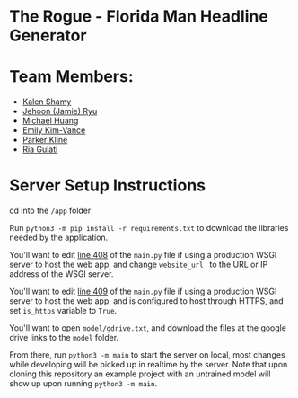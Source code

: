 # The Rogue - Florida Man Headline Generator

# Team Members:
* [Kalen Shamy](https://github.com/kalenshamy)
* [Jehoon (Jamie) Ryu](https://github.com/mijnap1)
* [Michael Huang](https://github.com/astoppop)
* [Emily Kim-Vance](https://github.com/Orville1415)
* [Parker Kline](https://github.com/ParkerKline)
* [Ria Gulati](https://github.com/RiaGulati)

# Server Setup Instructions

cd into the `/app` folder

Run `python3 -m pip install -r requirements.txt` to download the libraries needed by the application.

You'll want to edit [line 408](/app/main.py#L408) of the `main.py` file if using a production WSGI server to host the web app, and change `website_url ` to the URL or IP address of the WSGI server.

You'll want to edit [line 409](/app/main.py#L409) of the `main.py` file if using a production WSGI server to host the web app, and is configured to host through HTTPS, and set `is_https` variable to `True`.

You'll want to open `model/gdrive.txt`, and download the files at the google drive links to the `model` folder.

From there, run `python3 -m main` to start the server on local, most changes while developing will be picked up in realtime by the server. Note that upon cloning this repository an example project with an untrained model will show up upon running `python3 -m main`.
